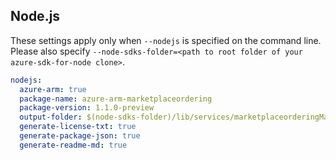 ## Node.js

These settings apply only when `--nodejs` is specified on the command line.
Please also specify `--node-sdks-folder=<path to root folder of your azure-sdk-for-node clone>`.

``` yaml $(nodejs)
nodejs:
  azure-arm: true
  package-name: azure-arm-marketplaceordering
  package-version: 1.1.0-preview
  output-folder: $(node-sdks-folder)/lib/services/marketplaceorderingManagement
  generate-license-txt: true
  generate-package-json: true
  generate-readme-md: true
```
